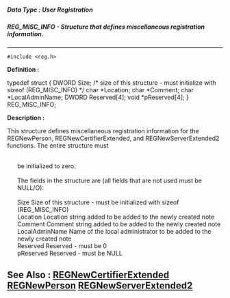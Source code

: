 ##### Data Type : User Registration
##### REG_MISC_INFO - Structure that defines miscellaneous registration information.
---
```
#include <reg.h>
```

**Definition :**

typedef struct
	{
	DWORD  Size;   /* size of this structure - must initialize with sizeof 
(REG_MISC_INFO) */
	char  *Location;
	char  *Comment;
	char  *LocalAdminName;
	DWORD  Reserved[4];
	void  *pReserved[4];
	} REG_MISC_INFO;



**Description :**

This structure defines miscellaneous registration information for the REGNewPerson, REGNewCertifierExtended, and REGNewServerExtended2 functions.  The entire structure must
<ul><br>
be initialized to zero.<br>
<br>
The fields in the structure are (all fields that are not used must be NULL/O):<br>
<br>
Size		Size of this structure - must be initialized with sizeof (REG_MISC_INFO)<br>
Location		Location string added to be added to the newly created note<br>
Comment		Comment string added to be added to the newly created note<br>
LocalAdminName	Name of the local administrator to be added to the newly created note<br>
Reserved		Reserved - must be 0<br>
pReserved		Reserved - must be NULL</ul>



**See Also :**
[REGNewCertifierExtended](/domino-c-api-docs/reference/Func/REGNewCertifierExtended)
[REGNewPerson](/domino-c-api-docs/reference/Func/REGNewPerson)
[REGNewServerExtended2](/domino-c-api-docs/reference/Func/REGNewServerExtended2)
---
